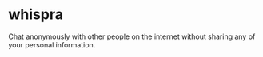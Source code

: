 # whispra
Chat anonymously with other people on the internet without sharing any of your personal information.
